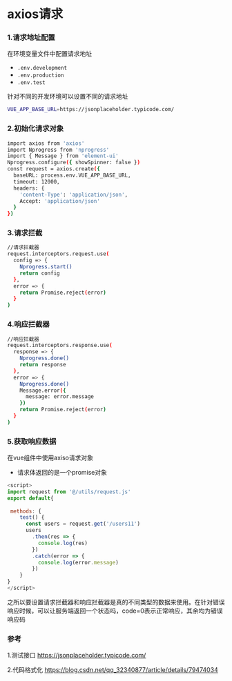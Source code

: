 # axios请求



### 1.请求地址配置

在环境变量文件中配置请求地址

+ `.env.development`
+ `.env.production`
+ `.env.test`

针对不同的开发环境可以设置不同的请求地址

```bash
VUE_APP_BASE_URL=https://jsonplaceholder.typicode.com/
```

### 2.初始化请求对象

```bash
import axios from 'axios'
import Nprogress from 'nprogress'
import { Message } from 'element-ui'
Nprogress.configure({ showSpinner: false })
const request = axios.create({
  baseURL: process.env.VUE_APP_BASE_URL,
  timeout: 12000,
  headers: {
    'content-Type': 'application/json',
    Accept: 'application/json'
  }
})
```

### 3.请求拦截

```bash
//请求拦截器
request.interceptors.request.use(
  config => {
    Nprogress.start()
    return config
  },
  error => {
    return Promise.reject(error)
  }
)
```

### 4.响应拦截器

```bash
//响应拦截器
request.interceptors.response.use(
  response => {
    Nprogress.done()
    return response
  },
  error => {
    Nprogress.done()
    Message.error({
      message: error.message
    })
    return Promise.reject(error)
  }
)
```



### 5.获取响应数据

在vue组件中使用axiso请求对象

+ 请求体返回的是一个promise对象

```javascript
<script>
import request from '@/utils/request.js'
export default{
    
 methods: {
    test() {
      const users = request.get('/users11')
      users
        .then(res => {
          console.log(res)
        })
        .catch(error => {
          console.log(error.message)
        })
    }
}
</script>
```

之所以要设置请求拦截器和响应拦截器是真的不同类型的数据来使用。在针对错误响应时候，可以让服务端返回一个状态吗，code=0表示正常响应，其余均为错误响应码



### 参考

1.测试接口 https://jsonplaceholder.typicode.com/ 

2.代码格式化  https://blog.csdn.net/qq_32340877/article/details/79474034 